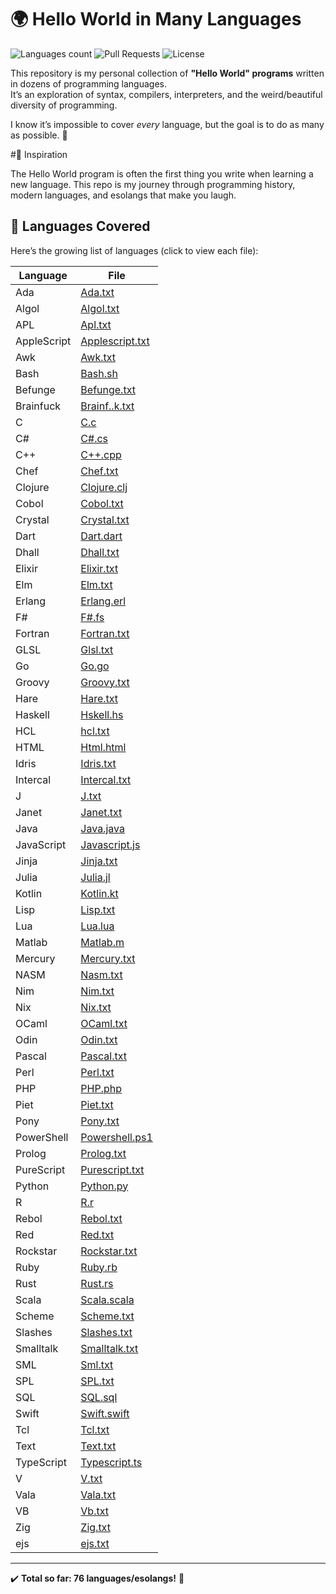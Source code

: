 # 🌍 Hello World in Many Languages

![Languages count](https://img.shields.io/badge/Languages-76-blue?style=for-the-badge&logo=github)
![Pull Requests](https://img.shields.io/badge/PRs-Welcome-brightgreen?style=for-the-badge&logo=git)
![License](https://img.shields.io/badge/License-MIT-yellow?style=for-the-badge)

This repository is my personal collection of **"Hello World" programs** written in dozens of programming languages.  
It’s an exploration of syntax, compilers, interpreters, and the weird/beautiful diversity of programming.  

I know it’s impossible to cover *every* language, but the goal is to do as many as possible. 🚀



#🌟 Inspiration

The Hello World program is often the first thing you write when learning a new language.
This repo is my journey through programming history, modern languages, and esolangs that make you laugh.

## 📌 Languages Covered

Here’s the growing list of languages (click to view each file):

| Language | File |
|----------|------|
| Ada | [Ada.txt](Ada.txt) |
| Algol | [Algol.txt](Algol.txt) |
| APL | [Apl.txt](Apl.txt) |
| AppleScript | [Applescript.txt](Applescript.txt) |
| Awk | [Awk.txt](Awk.txt) |
| Bash | [Bash.sh](Bash.sh) |
| Befunge | [Befunge.txt](Befunge.txt) |
| Brainfuck | [Brainf..k.txt](Brainf..k.txt) |
| C | [C.c](C.c) |
| C# | [C#.cs](C%23.cs) |
| C++ | [C++.cpp](C++.cpp) |
| Chef | [Chef.txt](Chef.txt) |
| Clojure | [Clojure.clj](Clojure.clj) |
| Cobol | [Cobol.txt](Cobol.txt) |
| Crystal | [Crystal.txt](Crystal.txt) |
| Dart | [Dart.dart](Dart.dart) |
| Dhall | [Dhall.txt](Dhall.txt) |
| Elixir | [Elixir.txt](Elixir.txt) |
| Elm | [Elm.txt](Elm.txt) |
| Erlang | [Erlang.erl](Erlang.erl) |
| F# | [F#.fs](F%23.fs) |
| Fortran | [Fortran.txt](Fortran.txt) |
| GLSL | [Glsl.txt](Glsl.txt) |
| Go | [Go.go](Go.go) |
| Groovy | [Groovy.txt](Groovy.txt) |
| Hare | [Hare.txt](Hare.txt) |
| Haskell | [Hskell.hs](Hskell.hs) |
| HCL | [hcl.txt](hcl.txt) |
| HTML | [Html.html](Html.html) |
| Idris | [Idris.txt](Idris.txt) |
| Intercal | [Intercal.txt](Intercal.txt) |
| J | [J.txt](J.txt) |
| Janet | [Janet.txt](Janet.txt) |
| Java | [Java.java](Java.java) |
| JavaScript | [Javascript.js](Javascript.js) |
| Jinja | [Jinja.txt](Jinja.txt) |
| Julia | [Julia.jl](Julia.jl) |
| Kotlin | [Kotlin.kt](Kotlin.kt) |
| Lisp | [Lisp.txt](Lisp.txt) |
| Lua | [Lua.lua](Lua.lua) |
| Matlab | [Matlab.m](Matlab.m) |
| Mercury | [Mercury.txt](Mercury.txt) |
| NASM | [Nasm.txt](Nasm.txt) |
| Nim | [Nim.txt](Nim.txt) |
| Nix | [Nix.txt](Nix.txt) |
| OCaml | [OCaml.txt](OCaml.txt) |
| Odin | [Odin.txt](Odin.txt) |
| Pascal | [Pascal.txt](Pascal.txt) |
| Perl | [Perl.txt](Perl.txt) |
| PHP | [PHP.php](PHP.php) |
| Piet | [Piet.txt](Piet.txt) |
| Pony | [Pony.txt](Pony.txt) |
| PowerShell | [Powershell.ps1](Powershell.ps1) |
| Prolog | [Prolog.txt](Prolog.txt) |
| PureScript | [Purescript.txt](Purescript.txt) |
| Python | [Python.py](Python.py) |
| R | [R.r](R.r) |
| Rebol | [Rebol.txt](Rebol.txt) |
| Red | [Red.txt](Red.txt) |
| Rockstar | [Rockstar.txt](Rockstar.txt) |
| Ruby | [Ruby.rb](Ruby.rb) |
| Rust | [Rust.rs](Rust.rs) |
| Scala | [Scala.scala](Scala.scala) |
| Scheme | [Scheme.txt](Scheme.txt) |
| Slashes | [Slashes.txt](Slashes.txt) |
| Smalltalk | [Smalltalk.txt](Smalltalk.txt) |
| SML | [Sml.txt](Sml.txt) |
| SPL | [SPL.txt](SPL.txt) |
| SQL | [SQL.sql](SQL.sql) |
| Swift | [Swift.swift](Swift.swift) |
| Tcl | [Tcl.txt](Tcl.txt) |
| Text | [Text.txt](Text.txt) |
| TypeScript | [Typescript.ts](Typescript.ts) |
| V | [V.txt](V.txt) |
| Vala | [Vala.txt](Vala.txt) |
| VB | [Vb.txt](Vb.txt) |
| Zig | [Zig.txt](Zig.txt) |
| ejs | [ejs.txt](ejs.txt) |

---

✔️ **Total so far: 76 languages/esolangs!** 🎉
